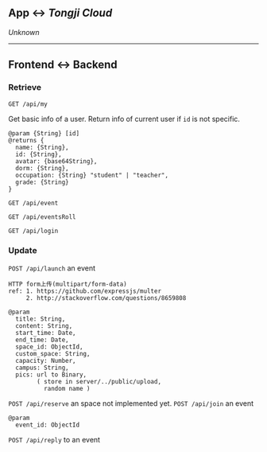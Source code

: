 ## App <-> *Tongji Cloud*

*Unknown*

****
## Frontend <-> Backend

### Retrieve

`GET /api/my`

Get basic info of a user. Return info of current user if `id` is not specific.
```
@param {String} [id]
@returns {
  name: {String},
  id: {String},
  avatar: {base64String},
  dorm: {String},
  occupation: {String} "student" | "teacher",
  grade: {String}
}
```
`GET /api/event`

`GET /api/eventsRoll`

`GET /api/login`

### Update
`POST /api/launch` an event
```
HTTP form上传(multipart/form-data)
ref: 1. https://github.com/expressjs/multer
     2. http://stackoverflow.com/questions/8659808

@param
  title: String,
  content: String,
  start_time: Date,
  end_time: Date,
  space_id: ObjectId,
  custom_space: String,
  capacity: Number,
  campus: String,
  pics: url to Binary,
        ( store in server/../public/upload,
          random name )  
```
`POST /api/reserve` an space
  not implemented yet.
`POST /api/join` an event
```
@param
  event_id: ObjectId
```
`POST /api/reply` to an event
